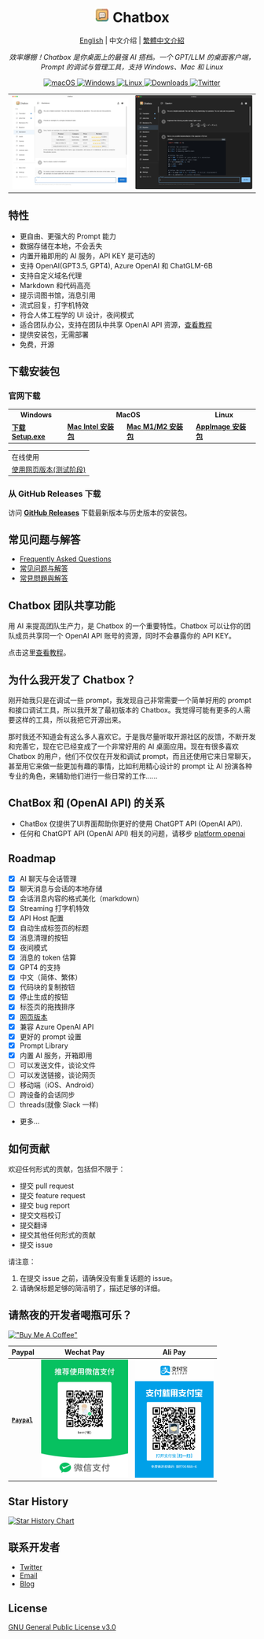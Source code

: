 <h1 align="center">
<img src='./doc/icon.png' width='30'>
<span>Chatbox</span>
</h1>
<p align="center">
    <a href="./README.md">English</a> | 中文介绍 | <a href="./README-TC.md">繁體中文介紹</a>
</p>
<p align="center">
    <em>效率爆棚！Chatbox 是你桌面上的最强 AI 搭档。一个 GPT/LLM 的桌面客户端，Prompt 的调试与管理工具，支持 Windows、Mac 和 Linux</em>
</p>


<p align="center">
<a href="https://github.com/Bin-Huang/chatbox/releases" target="_blank">
<img alt="macOS" src="https://img.shields.io/badge/-macOS-black?style=flat-square&logo=apple&logoColor=white" />
</a>
<a href="https://github.com/Bin-Huang/chatbox/releases" target="_blank">
<img alt="Windows" src="https://img.shields.io/badge/-Windows-blue?style=flat-square&logo=windows&logoColor=white" />
</a>
<a href="https://github.com/Bin-Huang/chatbox/releases" target="_blank">
<img alt="Linux" src="https://img.shields.io/badge/-Linux-yellow?style=flat-square&logo=linux&logoColor=white" />
</a>
<a href="https://github.com/Bin-Huang/chatbox/releases" target="_blank">
<img alt="Downloads" src="https://img.shields.io/github/downloads/Bin-Huang/chatbox/total.svg?style=flat" />
</a>
<a href="https://twitter.com/benn_huang" target="_blank">
<img alt="Twitter" src="https://img.shields.io/badge/follow-benn_huang-blue?style=flat&logo=Twitter" />
</a>
</p>

<table>
<tr>
<td>
<img src='./doc/snapshot2.png' />
</td>
<td>
<img src='./doc/snapshot4.png' />
</td>
</tr>
</table>


## 特性

- 更自由、更强大的 Prompt 能力
- 数据存储在本地，不会丢失
- 内置开箱即用的 AI 服务，API KEY 是可选的
- 支持 OpenAI(GPT3.5, GPT4), Azure OpenAI 和 ChatGLM-6B
- 支持自定义域名代理
- Markdown 和代码高亮
- 提示词图书馆，消息引用
- 流式回复，打字机特效
- 符合人体工程学的 UI 设计，夜间模式
- 适合团队办公，支持在团队中共享 OpenAI API 资源，[查看教程](./team-sharing/README-CN.md)
- 提供安装包，无需部署
- 免费，开源

## 下载安装包

### 官网下载

<table>
  <tr>
    <td style="text-align:center"><b>Windows</b></td>
    <td colspan="2" style="text-align:center"><b>MacOS</b></td>
    <td style="text-align:center"><b>Linux</b></td>
  </tr>
  <tr>
    <td>
      <b><a href='https://chatboxai.app/cn/?c=download-windows'>下载 Setup.exe</a></b>
    </td>
    <td>
      <b><a href='https://chatboxai.app/cn/?c=download-mac-intel'>Mac Intel 安装包</a></b>
    </td>
    <td>
      <b><a href='https://chatboxai.app/cn/?c=download-mac-aarch'>Mac M1/M2 安装包</a></b>
    </td>
    <td>
      <b><a href='https://chatboxai.app/cn/?c=download-linux'>AppImage 安装包</a></b>
    </td>
  </tr>
</table>

<table>
  <tr>
    <td>在线使用</td>
  </tr>
  <tr>
    <td>
      <a href='https://chatboxai.app/cn/#download'>使用网页版本(测试阶段)</a>
    </td>
  </tr>
</table>

### 从 GitHub Releases 下载

访问 **[GitHub Releases](https://github.com/Bin-Huang/chatbox/releases)** 下载最新版本与历史版本的安装包。

## 常见问题与解答

- [Frequently Asked Questions](./FAQ.md)
- [常见问题与解答](./FAQ-CN.md)
- [常見問題與解答](./FAQ-TC.md)
## Chatbox 团队共享功能

用 AI 来提高团队生产力，是 Chatbox 的一个重要特性。Chatbox 可以让你的团队成员共享同一个 OpenAI API 账号的资源，同时不会暴露你的 API KEY。

点击这里[查看教程](./team-sharing/README-CN.md)。

## 为什么我开发了 Chatbox？

刚开始我只是在调试一些 prompt，我发现自己非常需要一个简单好用的 prompt 和接口调试工具，所以我开发了最初版本的 Chatbox。我觉得可能有更多的人需要这样的工具，所以我把它开源出来。

那时我还不知道会有这么多人喜欢它。于是我尽量听取开源社区的反馈，不断开发和完善它，现在它已经变成了一个非常好用的 AI 桌面应用。现在有很多喜欢 Chatbox 的用户，他们不仅仅在开发和调试 prompt，而且还使用它来日常聊天，甚至用它来做一些更加有趣的事情，比如利用精心设计的 prompt 让 AI 扮演各种专业的角色，来辅助他们进行一些日常的工作……

## ChatBox 和 (OpenAI API) 的关系

- ChatBox 仅提供了UI界面帮助你更好的使用 ChatGPT API (OpenAI API). 
- 任何和 ChatGPT API (OpenAI API) 相关的问题，请移步 [platform openai](https://platform.openai.com/)

## Roadmap

- [x] AI 聊天与会话管理
- [x] 聊天消息与会话的本地存储
- [x] 会话消息内容的格式美化（markdown）
- [x] Streaming 打字机特效
- [x] API Host 配置
- [x] 自动生成标签页的标题
- [x] 消息清理的按钮
- [x] 夜间模式
- [x] 消息的 token 估算
- [x] GPT4 的支持
- [x] 中文（简体、繁体）
- [x] 代码块的复制按钮
- [x] 停止生成的按钮
- [x] 标签页的拖拽排序
- [x] [网页版本](https://web.chatboxai.app)
- [x] 兼容 Azure OpenAI API
- [x] 更好的 prompt 设置
- [x] Prompt Library
- [x] 内置 AI 服务，开箱即用
- [ ] 可以发送文件，谈论文件
- [ ] 可以发送链接，谈论网页
- [ ] 移动端（iOS、Android）
- [ ] 跨设备的会话同步
- [ ] threads(就像 Slack 一样)
- 更多...

## 如何贡献

欢迎任何形式的贡献，包括但不限于：

- 提交 pull request
- 提交 feature request
- 提交 bug report
- 提交文档校订
- 提交翻译
- 提交其他任何形式的贡献
- 提交 issue

请注意：
1. 在提交 issue 之前，请确保没有重复话题的 issue。
2. 请确保标题足够的简洁明了，描述足够的详细。

## 请熬夜的开发者喝瓶可乐？

[!["Buy Me A Coffee"](https://www.buymeacoffee.com/assets/img/custom_images/orange_img.png)](https://buymeacoffee.com/benn)

| Paypal | Wechat Pay | Ali Pay |
| --- | --- | --- |
| [**`Paypal`**](https://www.paypal.me/tobennhuang) | <img src="./doc/wechat_pay.JPG" height="240" /> | <img src="./doc/ali_pay.PNG" height="240" /> |

## Star History

[![Star History Chart](https://api.star-history.com/svg?repos=Bin-Huang/chatbox&type=Date)](https://star-history.com/#Bin-Huang/chatbox&Date)

## 联系开发者

- [Twitter](https://twitter.com/benn_huang)
- [Email](mailto:tohuangbin@gmail.com)
- [Blog](https://bennhuang.com)

## License

[GNU General Public License v3.0](./LICENSE)
